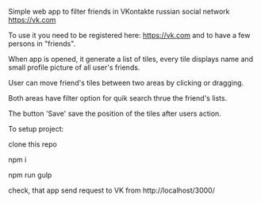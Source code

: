 Simple web app to filter friends in VKontakte russian social network https://vk.com

To use it you need to be registered here: https://vk.com and to have a few persons in "friends".


When app is opened, it generate a list of tiles, every tile displays name and small profile picture of all user's friends.

User can move friend's tiles between two areas by clicking or dragging.

Both areas have filter option for quik search thrue the friend's lists.

The button 'Save' save the position of the tiles after users action.

To setup project:

clone this repo

npm i

npm run gulp 

check, that app send request to VK from http://localhost/3000/ 

